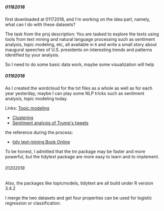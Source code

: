 ##### 01182018
first downloaded at 01172018, and I'm working on the idea part, namely, what can I do with these datasets?

The task from the proj description:
You are tasked to explore the texts using tools from text mining and natural language processing such as sentiment analysis, topic modeling, etc, all available in `R` and write a small story about inaugural speeches of U.S. presidents on interesting trends and patterns identified by your analysis. 

So I need to do some basic data work, maybe some visualization will help


##### 01192018
As I created the wordcloud for the txt files as a whole as well as for each year yesterday, maybe I can play some NLP tricks such as sentiment analysis, topic modeling today.

Links: 
[Topic modeling](https://cran.r-project.org/web/packages/topicmodels/vignettes/topicmodels.pdf)
+ [Clustering](http://www.statmethods.net/advstats/cluster.html)
+ [Sentiment analysis of Trump's tweets](https://www.r-bloggers.com/sentiment-analysis-on-donald-trump-using-r-and-tableau/)

the reference during the process:
+ [tidy text-mining Book Online](https://www.tidytextmining.com/topicmodeling.html)

To be honest, I admitted that the tm package may be faster and more powerful, but the tidytext package are more easy to learn and to implement.

###### 01202018
Also, the packages like topicmodels, tidytext are all build under R version 3.4.2

I merge the two datasets and get four properties can be used for logistic regression or classification.